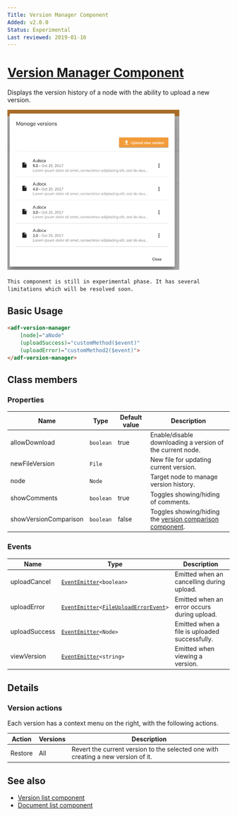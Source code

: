 ```yaml
---
Title: Version Manager Component
Added: v2.0.0
Status: Experimental
Last reviewed: 2019-01-16
---
```


# [Version Manager Component](../../../lib/content-services/src/lib/version-manager/version-manager.component.ts "Defined in version-manager.component.ts")

Displays the version history of a node with the ability to upload a new version.

![Version Manager](../../docassets/images/version-manager.png)

`This component is still in experimental phase. It has several limitations which will be resolved soon.`

## Basic Usage

```html
<adf-version-manager 
    [node]="aNode"
    (uploadSuccess)="customMethod($event)"
    (uploadError)="customMethod2($event)">
</adf-version-manager>
```

## Class members

### Properties

| Name | Type | Default value | Description |
| ---- | ---- | ------------- | ----------- |
| allowDownload | `boolean` | true | Enable/disable downloading a version of the current node. |
| newFileVersion | `File` |  | New file for updating current version. |
| node | `Node` |  | Target node to manage version history. |
| showComments | `boolean` | true | Toggles showing/hiding of comments. |
| showVersionComparison | `boolean` | false | Toggles showing/hiding the [version comparison component](../../content-services/components/version-comparison.component.md). |

### Events

| Name | Type | Description |
| ---- | ---- | ----------- |
| uploadCancel | [`EventEmitter`](https://angular.io/api/core/EventEmitter)`<boolean>` | Emitted when an cancelling during upload. |
| uploadError | [`EventEmitter`](https://angular.io/api/core/EventEmitter)`<`[`FileUploadErrorEvent`](../../../lib/content-services/src/lib/common/events/file.event.ts)`>` | Emitted when an error occurs during upload. |
| uploadSuccess | [`EventEmitter`](https://angular.io/api/core/EventEmitter)`<Node>` | Emitted when a file is uploaded successfully. |
| viewVersion | [`EventEmitter`](https://angular.io/api/core/EventEmitter)`<string>` | Emitted when viewing a version. |

## Details

### Version actions

Each version has a context menu on the right, with the following actions.

| Action | Versions | Description |
| ------ | -------- | ----------- |
| Restore | All | Revert the current version to the selected one with creating a new version of it. |

## See also

-   [Version list component](version-list.component.md)
-   [Document list component](document-list.component.md)
